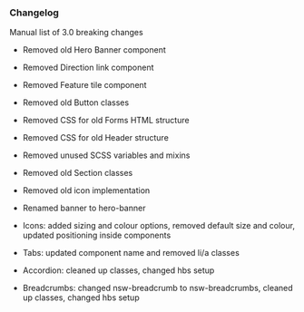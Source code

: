 ### Changelog

Manual list of 3.0 breaking changes

- Removed old Hero Banner component
- Removed Direction link component
- Removed Feature tile component
- Removed old Button classes
- Removed CSS for old Forms HTML structure
- Removed CSS for old Header structure
- Removed unused SCSS variables and mixins
- Removed old Section classes
- Removed old icon implementation

- Renamed banner to hero-banner


- Icons: added sizing and colour options, removed default size and colour, updated positioning inside components
- Tabs: updated component name and removed li/a classes
- Accordion: cleaned up classes, changed hbs setup
- Breadcrumbs: changed nsw-breadcrumb to nsw-breadcrumbs, cleaned up classes, changed hbs setup
